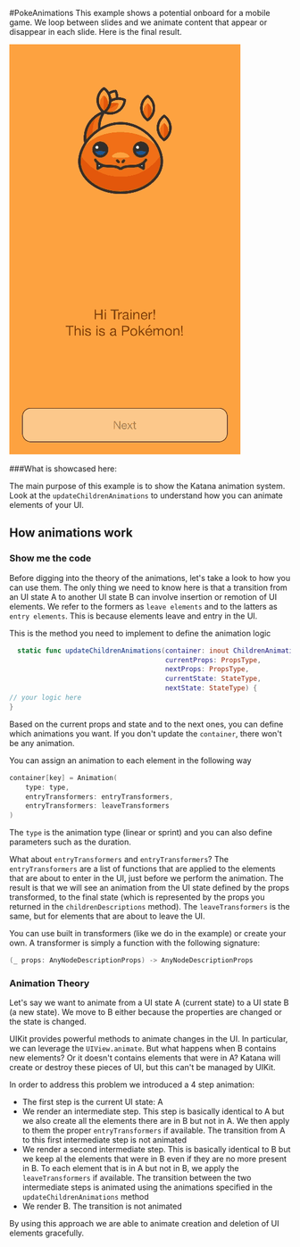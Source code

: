 #PokeAnimations
This example shows a potential onboard for a mobile game. We loop between slides and we animate content that appear or disappear in each slide.
Here is the final result.

![](PokeAnimationsExample.gif)

###What is showcased here:

The main purpose of this example is to show the Katana animation system. Look at the `updateChildrenAnimations` to understand how you can animate elements of your UI.

## How animations work
### Show me the code
Before digging into the theory of the animations, let's take a look to how you can use them.
The only thing we need to know here is that a transition from an UI state A to another UI state B can involve insertion or remotion of UI elements. We refer to the formers as `leave elements` and to the latters as `entry elements`. This is because elements leave and entry in the UI.

This is the method you need to implement to define the animation logic
```swift
  static func updateChildrenAnimations(container: inout ChildrenAnimations<Keys>,
                                       currentProps: PropsType,
                                       nextProps: PropsType,
                                       currentState: StateType,
                                       nextState: StateType) {
// your logic here
}
```
Based on the current props and state and to the next ones, you can define which animations you want. If you don't update the `container`, there won't be any animation.

You can assign an animation to each element in the following way
```swift
container[key] = Animation(
	type: type,
	entryTransformers: entryTransformers,
	entryTransformers: leaveTransformers
)
```
The `type` is the animation type (linear or sprint) and you can also define parameters such as the duration.

What about  `entryTransformers` and `entryTransformers`? 
The `entryTransformers` are a list of functions that are applied to the elements that are about to enter in the UI, just before we perform the animation. The result is that we will see an animation from the UI state defined by the props transformed, to the final state (which is represented by the props you returned in the `childrenDescriptions` method).
The `leaveTransformers` is the same, but for elements that are about to leave the UI.

You can use built in transformers (like we do in the example) or create your own. A transformer is simply a function with the following signature:
```swift
(_ props: AnyNodeDescriptionProps) -> AnyNodeDescriptionProps
```

### Animation Theory
Let's say we want to animate from a UI state A (current state) to a UI state B (a new state).
We move to  B either because the properties are changed or the state is changed.

UIKit provides powerful methods to animate changes in the UI. In particular, we can leverage the `UIView.animate`.
But what happens when B contains new elements? Or it doesn't contains elements that were in A? Katana will create or destroy these pieces of UI, but this can't be managed by UIKit.

In order to address this problem we introduced a 4 step animation:
- The first step is the current UI state: A
- We render an intermediate step. This step is basically identical to A but we also create all the elements there are in B but not in A. We then apply to them the proper `entryTransformers` if available. The transition from A to this first intermediate step is not animated
- We render a second intermediate step. This is basically identical to B but we keep al the elements that were in B even if they are no more present in B. To each element that is in A but not in B, we apply the `leaveTransformers` if available. The transition between the two intermediate steps is animated using the animations specified in the `updateChildrenAnimations` method
- We render B. The transition is not animated

By using this approach we are able to animate creation and deletion of UI elements gracefully. 